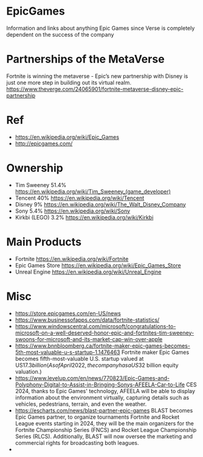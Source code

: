 # EpicGames
Information and links about anything Epic Games since Verse is completely dependent on the success of the company 

# Partnerships of the MetaVerse

Fortnite is winning the metaverse - Epic’s new partnership with Disney is just one more step in building out its virtual realm. https://www.theverge.com/24065901/fortnite-metaverse-disney-epic-partnership 


# Ref

- https://en.wikipedia.org/wiki/Epic_Games
- http://epicgames.com/

# Ownership

- Tim Sweeney 51.4%  https://en.wikipedia.org/wiki/Tim_Sweeney_(game_developer)
- Tencent 40%  https://en.wikipedia.org/wiki/Tencent
- Disney 9% https://en.wikipedia.org/wiki/The_Walt_Disney_Company
- Sony 5.4%  https://en.wikipedia.org/wiki/Sony
- Kirkbi (LEGO) 3.2%  https://en.wikipedia.org/wiki/Kirkbi

# Main Products

- Fortnite https://en.wikipedia.org/wiki/Fortnite
- Epic Games Store https://en.wikipedia.org/wiki/Epic_Games_Store
- Unreal Engine https://en.wikipedia.org/wiki/Unreal_Engine

# Misc

- https://store.epicgames.com/en-US/news
- https://www.businessofapps.com/data/fortnite-statistics/
- https://www.windowscentral.com/microsoft/congratulations-to-microsoft-on-a-well-deserved-honor-epic-and-fortnites-tim-sweeney-swoons-for-microsoft-and-its-market-cap-win-over-apple
- https://www.bnnbloomberg.ca/fortnite-maker-epic-games-becomes-5th-most-valuable-u-s-startup-1.1476463 Fortnite maker Epic Games becomes fifth-most-valuable U.S. startup valued at US$17.3 billion ( As of April 2022, the company has a US$32 billion equity valuation.)
- https://www.levelup.com/en/news/770823/Epic-Games-and-Polyphony-Digital-to-Assist-in-Bringing-Sonys-AFEELA-Car-to-Life CES 2024, thanks to Epic Games' technology, AFEELA will be able to display information about the environment virtually, capturing details such as vehicles, pedestrians, terrain, and even the weather.
- https://escharts.com/news/blast-partner-epic-games BLAST becomes Epic Games partner, to organize tournaments Fortnite and Rocket League events starting in 2024, they will be the main organizers for the Fortnite Championship Series (FNCS) and Rocket League Championship Series (RLCS). Additionally, BLAST will now oversee the marketing and commercial rights for broadcasting both leagues.
- 
